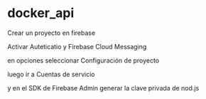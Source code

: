 # docker_api

Crear un proyecto en firebase

Activar Auteticatio y Firebase Cloud Messaging

en opciones seleccionar Configuración de proyecto

luego ir a Cuentas de servicio

y en el SDK de Firebase Admin generar la clave privada de nod.js
